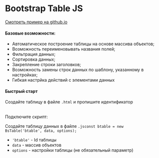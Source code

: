 <h1>Bootstrap Table JS</h1>
<a href="https://cjdmitri.github.io/BootstrapTableJS/">Смотреть пример на github.io</a>
<h4>Базовые возможности:</h4>
<ul>
    <li>Автоматическое построение таблицы на основе массива объектов;</li>
    <li>Возможность переименовывать названия полей;</li>
    <li>Фильтрация данных;</li>
    <li>Сортировка данных;</li>
    <li>Закрепление строки заголовков;</li>
    <li>Возможность замены строк данных по шаблону, указанному в настройках;</li>
    <li>Гибкая настрйка действий с элементами данных</li>
</ul>
<h4>Быстрый старт</h4>
<p>Создайте таблицу в файле <code>.html</code> и пропишите идентификатор <code><table class="table" id="btable"></table></code></p>
<p>Подключите скрипт: <code><script src="js/bootstrapTable.js"></script></code></p>
<p>Создайте таблицу данных в файле <code>.js</code><code>const btable = new BsTable('btable', data, options);</code></p>
<ul>
<li><code>'btable'</code> - Id таблицы</li>
<li><code>data</code> - массив объектов</li>
<li><code>options</code> - настройки таблицы (не обязательный параметр)</li>
</ul>
